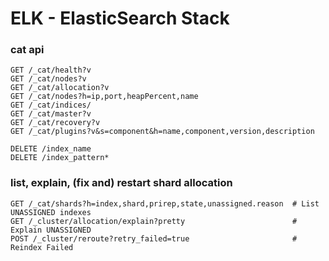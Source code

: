 
# ELK - ElasticSearch Stack

### cat api

```http
GET /_cat/health?v
GET /_cat/nodes?v
GET /_cat/allocation?v
GET /_cat/nodes?h=ip,port,heapPercent,name
GET /_cat/indices/
GET /_cat/master?v
GET /_cat/recovery?v
GET /_cat/plugins?v&s=component&h=name,component,version,description

DELETE /index_name
DELETE /index_pattern*
```

### list, explain, (fix and) restart shard allocation

```http
GET /_cat/shards?h=index,shard,prirep,state,unassigned.reason  # List UNASSIGNED indexes
GET /_cluster/allocation/explain?pretty                        # Explain UNASSIGNED
POST /_cluster/reroute?retry_failed=true                       # Reindex Failed
```

